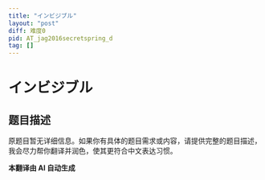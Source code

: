 ```yaml
---
title: "インビジブル"
layout: "post"
diff: 难度0
pid: AT_jag2016secretspring_d
tag: []
---
```


# インビジブル

## 题目描述

原题目暂无详细信息。如果你有具体的题目需求或内容，请提供完整的题目描述，我会尽力帮你翻译并润色，使其更符合中文表达习惯。

 **本翻译由 AI 自动生成**

